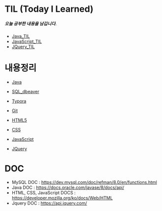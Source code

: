 # TIL (Today I Learned)
##### 오늘 공부한 내용을 남깁니다.

- [Java_TIL](https://github.com/junewjdtn/TIL/tree/master/TIL_md/Java)
- [JavaScript_TIL](https://github.com/junewjdtn/TIL/tree/master/TIL_md/JS)
- [JQuery_TIL](https://github.com/junewjdtn/TIL/tree/master/TIL_md/JQuery)

# 내용정리

- [Java](https://github.com/junewjdtn/TIL/tree/master/Java)
- [SQL_dbeaver](https://github.com/junewjdtn/TIL/tree/master/DB/SQL_dbeaver)

- [Typora](https://github.com/junewjdtn/TIL/tree/master/Typora)
- [Git](https://github.com/junewjdtn/TIL/tree/master/git)

- [HTML5](https://github.com/junewjdtn/TIL/tree/master/HTML%2BCSS/html_vscode_UI/1_html)

- [CSS](https://github.com/junewjdtn/TIL/tree/master/HTML%2BCSS/html_vscode_UI/2_css)

- [JavaScript](https://github.com/junewjdtn/TIL/tree/master/HTML%2BCSS/html_vscode_UI/3_JS)

- [JQuery](https://github.com/junewjdtn/TIL/tree/master/HTML%2BCSS%2BJS%2BJQ/html_vscode_UI/4_jq)



# DOC

- MySQL DOC :
  https://dev.mysql.com/doc/refman/8.0/en/functions.html
- Java DOC :
  https://docs.oracle.com/javase/8/docs/api/
- HTML, CSS, JavaScript DOCS :
  https://developer.mozilla.org/ko/docs/Web/HTML
- Jquery DOC :
  https://api.jquery.com/